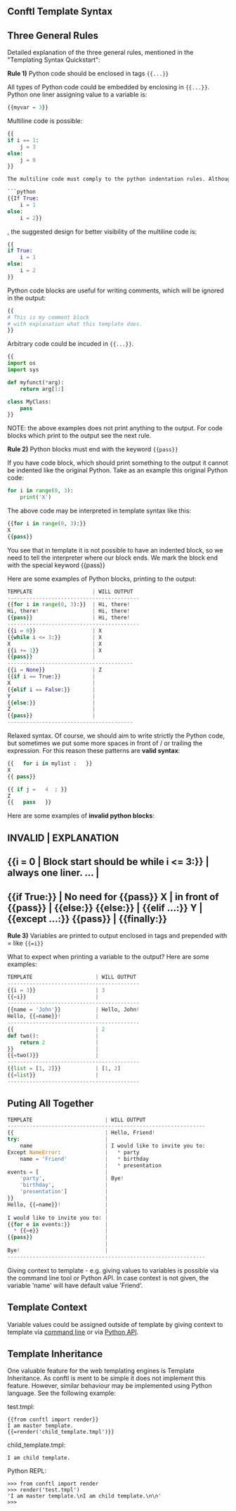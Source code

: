 ## Conftl Template Syntax


## Three General Rules

Detailed explanation of the three general rules, mentioned in the "Templating Syntax Quickstart":

**Rule 1)** Python code should be enclosed in tags ```{{...}}```

All types of Python code could be embedded by enclosing in ```{{...}}```. Python one liner assigning value to a variable is:

```python
{{myvar = 3}}
```

Multiline code is possible:

```python
{{
if i == 1:
    j = 3
else:
    j = 0
}}

The multiline code must comply to the python indentation rules. Althoug this will be valid code:

```python
{{If True:
    i = 1
else:
    i = 2}}
```

, the suggested design for better visibility of the multiline code is:

```python
{{
if True:
    i = 1
else:
    i = 2
}}
```

Python code blocks are useful for writing comments, which will be ignored in the output:

```python
{{
# This is my comment block
# with explanation what this template does.
}}
```

Arbitrary code could be incuded in ```{{...}}```. 

```python
{{
import os
import sys

def myfunct(*arg):
    return arg[1:]

class MyClass:
    pass
}}
```

NOTE: the above examples does not print anything to the output. For code blocks which print to the output see the next rule.

**Rule 2)** Python blocks must end with the keyword ```{{pass}}```

If you have code block, which should print something to the output it cannot be indented like the original Python. Take as an example this original Python code:

```python
for i in range(0, 3):
    print('X')
```

The above code may be interpreted in template syntax like this:

```python
{{for i in range(0, 3):}}
X
{{pass}}
```

You see that in template it is not possible to have an indented block, so we need to tell the interpreter where our block ends. We mark the block end with the special keyword {{pass}}

Here are some examples of Python blocks, printing to the output:

```python
TEMPLATE                   | WILL OUTPUT
------------------------------------------
{{for i in range(0, 3):}}  | Hi, there!
Hi, there!                 | Hi, there!
{{pass}}                   | Hi, there!
------------------------------------------
{{i = 0}}                  | X
{{while i <= 3:}}          | X
X                          | X
{{i += 1}}                 | X
{{pass}}                   |
----------------------------------------
{{i = None}}               | Z
{{if i == True:}}          |
X                          |
{{elif i == False:}}       |
Y                          |
{{else:}}                  |
Z                          |
{{pass}}                   |
----------------------------------------
```

Relaxed syntax. Of course, we should aim to write strictly the Python code, but sometimes we put some more spaces in front of / or trailing the expression. For this reason these patterns are **valid syntax**:

```python
{{   for i in mylist :   }}
X
{{ pass}}

{{ if j =   4  : }}
Z
{{   pass   }}
```

Here are some examples of **invalid python blocks**:

INVALID           | EXPLANATION
-----------------------------------------
{{i = 0           | Block start should be
while i <= 3:}}   | always one liner.
...               |
-----------------------------------------
{{if True:}}      | No need for {{pass}}
X                 | in front of
{{pass}}          | {{else:}}
{{else:}}         | {{elif ...:}}
Y                 | {{except ...:}}
{{pass}}          | {{finally:}}
-----------------------------------------

**Rule 3)** Variables are printed to output enclosed in tags and prepended with = like ```{{=i}}```

What to expect when printing a variable to the output? Here are some examples:

```python
TEMPLATE                    | WILL OUTPUT
------------------------------------------
{{i = 3}}                   | 3
{{=i}}                      |
------------------------------------------
{{name = 'John'}}           | Hello, John!
Hello, {{=name}}!           |
------------------------------------------
{{                          | 2
def two():                  |
    return 2                |
}}                          |
{{=two()}}                  |
------------------------------------------
{{list = [1, 2]}}           | [1, 2]
{{=list}}                   |
------------------------------------------
```


## Puting All Together

```python
TEMPLATE                       | WILL OUTPUT
---------------------------------------------------------------
{{                             | Hello, Friend!
try:                           |
    name                       | I would like to invite you to:
Except NameError:              |   * party
    name = 'Friend'            |   * birthday
                               |   * presentation
events = [                     |
    'party',                   | Bye!
    'birthday',                |
    'presentation']            |
}}                             |
Hello, {{=name}}!              |
                               |
I would like to invite you to: |
{{for e in events:}}           |
  * {{=e}}                     |
{{pass}}                       |
                               |
Bye!                           |
---------------------------------------------------------------
```

Giving context to template - e.g. giving values to variables is possible via the command line tool or Python API. In case context is not given, the variable 'name' will have default value 'Friend'.

## Template Context

Variable values could be assigned outside of template by giving context to template via [command line](https://github.com/ttt-fifo/conftl/blob/master/docs/COMMAND_LINE.md) or via [Python API](https://github.com/ttt-fifo/conftl/blob/master/docs/PYTHON_API.md).

## Template Inheritance

One valuable feature for the web templating engines is Template Inheritance. As conftl is ment to be simple it does not implement this feature. However, similar behaviour may be implemented using Python language. See the following example:

test.tmpl:

```
{{from conftl import render}}
I am master template.
{{=render('child_template.tmpl')}}
```

child_template.tmpl:

```
I am child template.
```

Python REPL:

```
>>> from conftl import render
>>> render('test.tmpl')
'I am master template.\nI am child template.\n\n'
>>>
```
